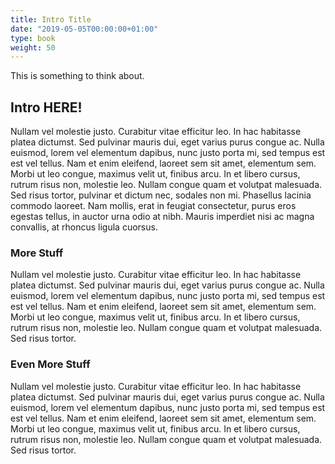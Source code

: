 ```yaml
---
title: Intro Title
date: "2019-05-05T00:00:00+01:00"
type: book
weight: 50
---
```


This is something to think about.

## Intro HERE!

Nullam vel molestie justo. Curabitur vitae efficitur leo. In hac habitasse
platea dictumst. Sed pulvinar mauris dui, eget varius purus congue ac. Nulla
euismod, lorem vel elementum dapibus, nunc justo porta mi, sed tempus est est
vel tellus. Nam et enim eleifend, laoreet sem sit amet, elementum sem. Morbi ut
leo congue, maximus velit ut, finibus arcu. In et libero cursus, rutrum risus
non, molestie leo. Nullam congue quam et volutpat malesuada. Sed risus tortor,
pulvinar et dictum nec, sodales non mi. Phasellus lacinia commodo laoreet. Nam
mollis, erat in feugiat consectetur, purus eros egestas tellus, in auctor urna
odio at nibh. Mauris imperdiet nisi ac magna convallis, at rhoncus ligula
cuorsus.

### More Stuff

Nullam vel molestie justo. Curabitur vitae efficitur leo. In hac habitasse
platea dictumst. Sed pulvinar mauris dui, eget varius purus congue ac. Nulla
euismod, lorem vel elementum dapibus, nunc justo porta mi, sed tempus est est
vel tellus. Nam et enim eleifend, laoreet sem sit amet, elementum sem. Morbi ut
leo congue, maximus velit ut, finibus arcu. In et libero cursus, rutrum risus
non, molestie leo. Nullam congue quam et volutpat malesuada. Sed risus tortor.

### Even More Stuff

Nullam vel molestie justo. Curabitur vitae efficitur leo. In hac habitasse
platea dictumst. Sed pulvinar mauris dui, eget varius purus congue ac. Nulla
euismod, lorem vel elementum dapibus, nunc justo porta mi, sed tempus est est
vel tellus. Nam et enim eleifend, laoreet sem sit amet, elementum sem. Morbi ut
leo congue, maximus velit ut, finibus arcu. In et libero cursus, rutrum risus
non, molestie leo. Nullam congue quam et volutpat malesuada. Sed risus tortor.

